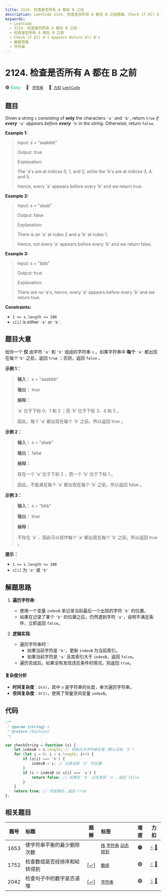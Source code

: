 ```yaml
---
title: 2124. 检查是否所有 A 都在 B 之前
description: LeetCode 2124. 检查是否所有 A 都在 B 之前题解，Check if All A's Appears Before All B's，包含解题思路、复杂度分析以及完整的 JavaScript 代码实现。
keywords:
  - LeetCode
  - 2124. 检查是否所有 A 都在 B 之前
  - 检查是否所有 A 都在 B 之前
  - Check if All A's Appears Before All B's
  - 解题思路
  - 字符串
---
```


# 2124. 检查是否所有 A 都在 B 之前

🟢 <font color=#15bd66>Easy</font>&emsp; 🔖&ensp; [`字符串`](/tag/string.md)&emsp; 🔗&ensp;[`力扣`](https://leetcode.cn/problems/check-if-all-as-appears-before-all-bs) [`LeetCode`](https://leetcode.com/problems/check-if-all-as-appears-before-all-bs)

## 题目

Given a string `s` consisting of **only** the characters `'a'` and `'b'`,
return `true` _if **every**_ `'a'` _appears before **every**_ `'b'`_in the string_. Otherwise, return `false`.

**Example 1:**

> Input: s = "aaabbb"
>
> Output: true
>
> Explanation:
>
> The 'a's are at indices 0, 1, and 2, while the 'b's are at indices 3, 4, and 5.
>
> Hence, every 'a' appears before every 'b' and we return true.

**Example 2:**

> Input: s = "abab"
>
> Output: false
>
> Explanation:
>
> There is an 'a' at index 2 and a 'b' at index 1.
>
> Hence, not every 'a' appears before every 'b' and we return false.

**Example 3:**

> Input: s = "bbb"
>
> Output: true
>
> Explanation:
>
> There are no 'a's, hence, every 'a' appears before every 'b' and we return true.

**Constraints:**

- `1 <= s.length <= 100`
- `s[i]` is either `'a'` or `'b'`.

## 题目大意

给你一个 **仅** 由字符 `'a'` 和 `'b'` 组成的字符串 `s` 。如果字符串中 **每个** `'a'` 都出现在每个`'b'` 之前，返回 `true` ；否则，返回 `false` 。

**示例 1：**

> **输入：** s = "aaabbb"
>
> **输出：** true
>
> **解释：**
>
> 'a' 位于下标 0、1 和 2 ；而 'b' 位于下标 3、4 和 5 。
>
> 因此，每个 'a' 都出现在每个 'b' 之前，所以返回 true 。

**示例 2：**

> **输入：** s = "abab"
>
> **输出：** false
>
> **解释：**
>
> 存在一个 'a' 位于下标 2 ，而一个 'b' 位于下标 1 。
>
> 因此，不能满足每个 'a' 都出现在每个 'b' 之前，所以返回 false 。

**示例 3：**

> **输入：** s = "bbb"
>
> **输出：** true
>
> **解释：**
>
> 不存在 'a' ，因此可以视作每个 'a' 都出现在每个 'b' 之前，所以返回 true 。

**提示：**

- `1 <= s.length <= 100`
- `s[i]` 为 `'a'` 或 `'b'`

## 解题思路

1. **遍历字符串**:

   - 使用一个变量 `indexB` 来记录当前最后一个出现的字符 `'b'` 的位置。
   - 如果在记录了某个 `'b'` 的位置之后，仍然遇到字符 `'a'`，说明不满足条件，立即返回 `false`。

2. **逻辑实现**:
   - 遍历字符串时：
     - 如果当前字符是 `'b'`，更新 `indexB` 为当前索引。
     - 如果当前字符是 `'a'` 且其索引大于 `indexB`，返回 `false`。
   - 遍历完成后，如果没有发现违反条件的情况，则返回 `true`。

#### 复杂度分析

- **时间复杂度**：`O(n)`，其中 `n` 是字符串的长度，单次遍历字符串。
- **空间复杂度**：`O(1)`，使用了常量空间变量 `indexB`。

## 代码

```javascript
/**
 * @param {string} s
 * @return {boolean}
 */

var checkString = function (s) {
	let indexB = s.length; // 初始化为字符串长度（默认没有 'b'）
	for (let i = 0; i < s.length; i++) {
		if (s[i] === 'b') {
			indexB = i; // 记录当前 'b' 的位置
		}
		if (i > indexB && s[i] === 'a') {
			return false; // 如果在 'b' 之后发现 'a'，返回 false
		}
	}
	return true; // 完成遍历，返回 true
};
```

## 相关题目

<!-- prettier-ignore -->
| 题号 | 标题 | 题解 | 标签 | 难度 | 力扣 |
| :------: | :------ | :------: | :------ | :------: | :------: |
| 1653 | 使字符串平衡的最少删除次数 |  |  [`栈`](/tag/stack.md) [`字符串`](/tag/string.md) [`动态规划`](/tag/dynamic-programming.md) | 🟠 | [🀄️](https://leetcode.cn/problems/minimum-deletions-to-make-string-balanced) [🔗](https://leetcode.com/problems/minimum-deletions-to-make-string-balanced) |
| 1752 | 检查数组是否经排序和轮转得到 | [[✓]](/problem/1752.md) |  [`数组`](/tag/array.md) | 🟢 | [🀄️](https://leetcode.cn/problems/check-if-array-is-sorted-and-rotated) [🔗](https://leetcode.com/problems/check-if-array-is-sorted-and-rotated) |
| 2042 | 检查句子中的数字是否递增 | [[✓]](/problem/2042.md) |  [`字符串`](/tag/string.md) | 🟢 | [🀄️](https://leetcode.cn/problems/check-if-numbers-are-ascending-in-a-sentence) [🔗](https://leetcode.com/problems/check-if-numbers-are-ascending-in-a-sentence) |